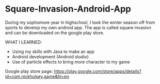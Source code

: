 # Square-Invasion-Android-App
During my sophomore year in highschool, I took the winter season off from sports to develop my own android app. The app is called square invasion and can be downloaded on the google play store. 

WHAT I LEARNED:
- Using my skills with Java to make an app
- Android development (Android studio)
- Use of particle effects to bring more character to my game

Google play store page:
https://play.google.com/store/apps/details?id=com.nickhulsey.game&hl=en
